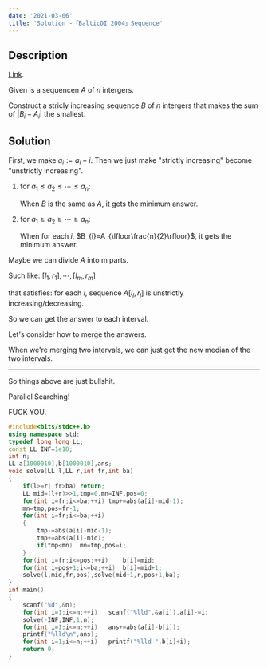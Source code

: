 ```yaml
---
date: '2021-03-06'
title: 'Solution -「BalticOI 2004」Sequence'
---
```


## Description

[Link](http://222.180.160.110:1024/problem/28828).

Given is a sequencen $A$ of $n$ intergers.

Construct a stricly increasing sequence $B$ of $n$ intergers that makes the sum of $|B_{i}-A_{i}|$ the smallest.

## Solution

First, we make $a_{i}:=a_{i}-i$. Then we just make "strictly increasing" become "unstrictly increasing".

1. for $a_{1}\le a_{2}\le\cdots\le a_{n}$:

	When $B$ is the same as $A$, it gets the minimum answer.

2. for $a_{1}\ge a_{2}\ge\cdots\ge a_{n}$:

	When for each $i$, $B_{i}=A_{\lfloor\frac{n}{2}\rfloor}$, it gets the minimum answer.

Maybe we can divide $A$ into m parts.

Such like: $[l_{1},r_{1}],\cdots,[l_{m},r_{m}]$

that satisfies: for each $i$, sequence $A[l_{i},r_{i}]$ is unstrictly increasing/decreasing.

So we can get the answer to each interval.

Let's consider how to merge the answers.

When we're merging two intervals, we can just get the new median of the two intervals.

---

So things above are just bullshit.

Parallel Searching!

FUCK YOU.

```cpp
#include<bits/stdc++.h>
using namespace std;
typedef long long LL;
const LL INF=1e18;
int n;
LL a[1000010],b[1000010],ans;
void solve(LL l,LL r,int fr,int ba)
{
	if(l>=r||fr>ba)	return;
	LL mid=(l+r)>>1,tmp=0,mn=INF,pos=0;
	for(int i=fr;i<=ba;++i)	tmp+=abs(a[i]-mid-1);
	mn=tmp,pos=fr-1;
	for(int i=fr;i<=ba;++i)
	{
		tmp-=abs(a[i]-mid-1);
		tmp+=abs(a[i]-mid);
		if(tmp<mn)	mn=tmp,pos=i;
	}
	for(int i=fr;i<=pos;++i)	b[i]=mid;
	for(int i=pos+1;i<=ba;++i)	b[i]=mid+1;
	solve(l,mid,fr,pos),solve(mid+1,r,pos+1,ba);
}
int main()
{
	scanf("%d",&n);
	for(int i=1;i<=n;++i)	scanf("%lld",&a[i]),a[i]-=i;
	solve(-INF,INF,1,n);
	for(int i=1;i<=n;++i)	ans+=abs(a[i]-b[i]);
	printf("%lld\n",ans);
	for(int i=1;i<=n;++i)	printf("%lld ",b[i]+i);
	return 0;
}
```